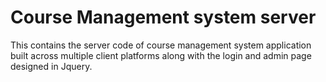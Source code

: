 # Course Management system server
This contains the server code of course management system application built across multiple client platforms along with the login and admin page designed in Jquery.
